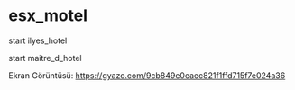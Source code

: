 # esx_motel


start ilyes_hotel

start maitre_d_hotel


Ekran Görüntüsü:
https://gyazo.com/9cb849e0eaec821f1ffd715f7e024a36
